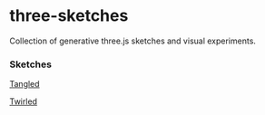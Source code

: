 # three-sketches

Collection of generative three.js sketches and visual experiments.

### Sketches

[Tangled](https://gkjohnson.github.io/three-sketches/surface-flow/tangled.html)

[Twirled](https://gkjohnson.github.io/three-sketches/surface-flow/twirled.html)
